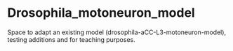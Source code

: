 # Drosophila_motoneuron_model
Space to adapt an existing model (drosophila-aCC-L3-motoneuron-model), testing additions and for teaching purposes.

